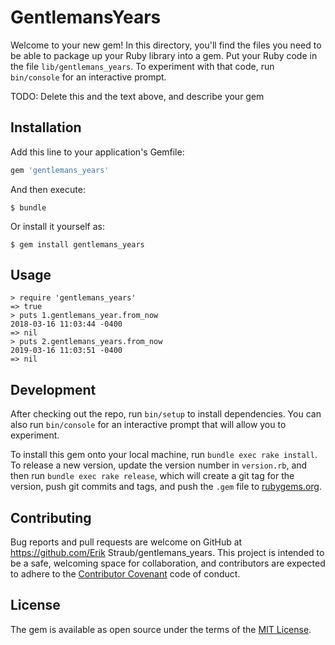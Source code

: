 # GentlemansYears

Welcome to your new gem! In this directory, you'll find the files you need to be able to package up your Ruby library into a gem. Put your Ruby code in the file `lib/gentlemans_years`. To experiment with that code, run `bin/console` for an interactive prompt.

TODO: Delete this and the text above, and describe your gem

## Installation

Add this line to your application's Gemfile:

```ruby
gem 'gentlemans_years'
```

And then execute:

    $ bundle

Or install it yourself as:

    $ gem install gentlemans_years

## Usage

```
> require 'gentlemans_years'
=> true
> puts 1.gentlemans_year.from_now
2018-03-16 11:03:44 -0400
=> nil
> puts 2.gentlemans_years.from_now
2019-03-16 11:03:51 -0400
=> nil
```

## Development

After checking out the repo, run `bin/setup` to install dependencies. You can also run `bin/console` for an interactive prompt that will allow you to experiment.

To install this gem onto your local machine, run `bundle exec rake install`. To release a new version, update the version number in `version.rb`, and then run `bundle exec rake release`, which will create a git tag for the version, push git commits and tags, and push the `.gem` file to [rubygems.org](https://rubygems.org).

## Contributing

Bug reports and pull requests are welcome on GitHub at https://github.com/Erik Straub/gentlemans_years. This project is intended to be a safe, welcoming space for collaboration, and contributors are expected to adhere to the [Contributor Covenant](http://contributor-covenant.org) code of conduct.


## License

The gem is available as open source under the terms of the [MIT License](http://opensource.org/licenses/MIT).

